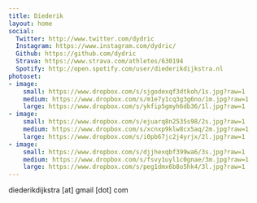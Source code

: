 ```yaml
---
title: Diederik
layout: home
social:
  Twitter: http://www.twitter.com/dydric
  Instagram: https://www.instagram.com/dydric/
  Github: https://github.com/dydric
  Strava: https://www.strava.com/athletes/630194
  Spotify: http://open.spotify.com/user/diederikdijkstra.nl
photoset:
- image:
    small: https://www.dropbox.com/s/sjgodexqf3dtkoh/1s.jpg?raw=1
    medium: https://www.dropbox.com/s/m1e7y1cq3g3g6no/1m.jpg?raw=1
    large: https://www.dropbox.com/s/ykfip5gmyh6db36/1l.jpg?raw=1
- image:
    small: https://www.dropbox.com/s/ejuarq8n2535s98/2s.jpg?raw=1
    medium: https://www.dropbox.com/s/xcnxp9klw8cx5aq/2m.jpg?raw=1
    large: https://www.dropbox.com/s/i0pb67jc2j4yrjx/2l.jpg?raw=1
- image:
    small: https://www.dropbox.com/s/djjhexqbf399wa6/3s.jpg?raw=1
    medium: https://www.dropbox.com/s/fsvy1uyl1c0gnae/3m.jpg?raw=1
    large: https://www.dropbox.com/s/peg1dmx6b8o5hk4/3l.jpg?raw=1
---
```


diederikdijkstra [at] gmail [dot] com
